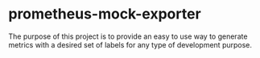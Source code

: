 # prometheus-mock-exporter
The purpose of this project is to provide an easy to use way to generate metrics with a desired set of labels for any type of development purpose.
